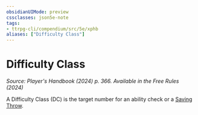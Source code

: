 ```yaml
---
obsidianUIMode: preview
cssclasses: json5e-note
tags:
- ttrpg-cli/compendium/src/5e/xphb
aliases: ["Difficulty Class"]
---
```

# Difficulty Class
*Source: Player's Handbook (2024) p. 366. Available in the Free Rules (2024)* 

A Difficulty Class (DC) is the target number for an ability check or a [Saving Throw](saving-throw-xphb.md).